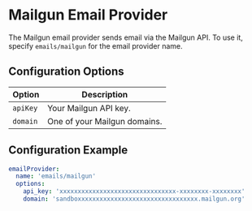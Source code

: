 # Mailgun Email Provider

The Mailgun email provider sends email via the Mailgun API. To use it, specify `emails/mailgun` for the email provider name.

## Configuration Options

Option|Description
-|-
`apiKey`|Your Mailgun API key. 
`domain`|One of your Mailgun domains. 

## Configuration Example

```yaml
emailProvider:
  name: 'emails/mailgun'
  options:
    api_key: 'xxxxxxxxxxxxxxxxxxxxxxxxxxxxxxxx-xxxxxxxx-xxxxxxxx'
    domain: 'sandboxxxxxxxxxxxxxxxxxxxxxxxxxxxxxxxxx.mailgun.org'
```
